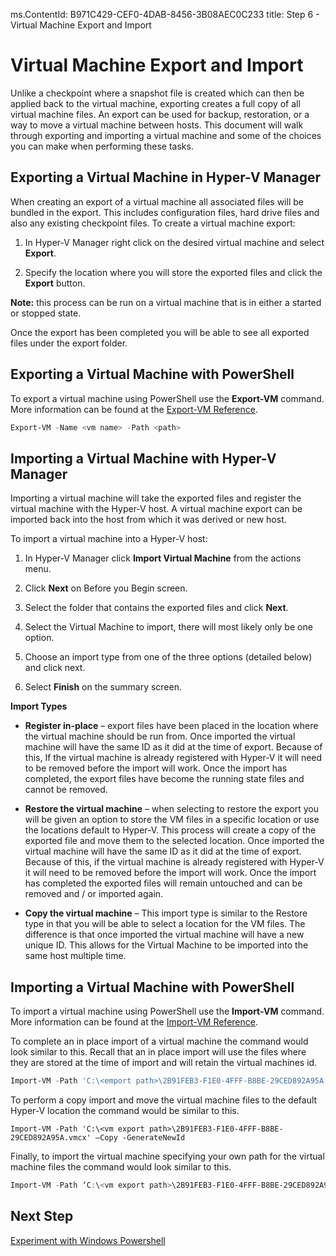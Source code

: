ms.ContentId: B971C429-CEF0-4DAB-8456-3B08AEC0C233
title: Step 6 - Virtual Machine Export and Import

# Virtual Machine Export and Import 

Unlike a checkpoint where a snapshot file is created which can then be applied back to the virtual machine, exporting creates a full copy of all virtual machine files. An export can be used for backup, restoration, or a way to move a virtual machine between hosts. This document will walk through exporting and importing a virtual machine and some of the choices you can make when performing these tasks.

## Exporting a Virtual Machine in Hyper-V Manager

When creating an export of a virtual machine all associated files will be bundled in the export. This includes configuration files, hard drive files and also any existing checkpoint files. To create a virtual machine export:

1. In Hyper-V Manager right click on the desired virtual machine and select **Export**.

2. Specify the location where you will store the exported files and click the **Export** button.

**Note:** this process can be run on a virtual machine that is in either a started or stopped state.

Once the export has been completed you will be able to see all exported files under the export folder.

## Exporting a Virtual Machine with PowerShell

To export a virtual machine using PowerShell use the **Export-VM** command. More information can be found at the [Export-VM Reference](https://technet.microsoft.com/en-us/library/hh848491.aspx).

```powershell
Export-VM -Name <vm name> -Path <path>
```
## Importing a Virtual Machine with Hyper-V Manager

Importing a virtual machine will take the exported files and register the virtual machine with the Hyper-V host. A virtual machine export can be imported back into the host from which it was derived or new host.

To import a virtual machine into a Hyper-V host:

1. In Hyper-V Manager click **Import Virtual Machine** from the actions menu.

2. Click **Next** on Before you Begin screen.

3. Select the folder that contains the exported files and click **Next**.

4. Select the Virtual Machine to import, there will most likely only be one option.

5. Choose an import type from one of the three options (detailed below) and click next. 

6. Select **Finish** on the summary screen.

**Import Types**

- **Register in-place** – export files have been placed in the location where the virtual machine should be run from. Once imported the virtual machine will have the same ID as it did at the time of export. Because of this, If the virtual machine is already registered with Hyper-V it will need to be removed before the import will work. Once the import has completed, the export files have become the running state files and cannot be removed.

- **Restore the virtual machine** – when selecting to restore the export you will be given an option to store the VM files in a specific location or use the locations default to Hyper-V. This process will create a copy of the exported file and move them to the selected location. Once imported the virtual machine will have the same ID as it did at the time of export. Because of this, if the virtual machine is already registered with Hyper-V it will need to be removed before the import will work. Once the import has completed the exported files will remain untouched and can be removed and / or imported again.

- **Copy the virtual machine** – This import type is similar to the Restore type in that you will be able to select a location for the VM files. The difference is that once imported the virtual machine will have a new unique ID. This allows for the Virtual Machine to be imported into the same host multiple time.

## Importing a Virtual Machine with PowerShell

To import a virtual machine using PowerShell use the **Import-VM** command. More information can be found at the [Import-VM Reference](https://technet.microsoft.com/en-us/library/hh848495.aspx).

To complete an in place import of a virtual machine the command would look similar to this. Recall that an in place import will use the files where they are stored at the time of import and will retain the virtual machines id.

```powershell
Import-VM -Path 'C:\<emport path>\2B91FEB3-F1E0-4FFF-B8BE-29CED892A95A.vmcx' 
```
To perform a copy import and move the virtual machine files to the default Hyper-V location the command would be similar to this.

```powershll
Import-VM -Path 'C:\<vm export path>\2B91FEB3-F1E0-4FFF-B8BE-29CED892A95A.vmcx' –Copy -GenerateNewId
```

Finally, to import the virtual machine specifying your own path for the virtual machine files the command would look similar to this.

```powershell
Import-VM -Path ‘C:\<vm export path>\2B91FEB3-F1E0-4FFF-B8BE-29CED892A95A.vmcx' -Copy -VhdDestinationPath 'D:\Virtual Machines\WIN10DOC' -VirtualMachinePath 'D:\Virtual Machines\WIN10DOC' -GenerateNewId 
```

## Next Step
[Experiment with Windows Powershell](walkthrough_powershell.md)
